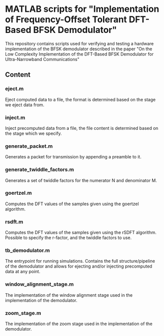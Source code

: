 # MATLAB scripts for "Implementation of Frequency-Offset Tolerant DFT-Based BFSK Demodulator"

This repository contains scripts used for verifying and testing a hardware
implementation of the BFSK demodulator described in the paper "On the Low
Complexity Implementation of the DFT-Based BFSK Demodulator for Ultra-Narrowband
Communications"

## Content

### eject.m

Eject computed data to a file, the format is determined based on the stage
we eject data from.

### inject.m

Inject precomputed data from a file, the file content is determined based
on the stage which we specify.

### generate_packet.m

Generates a packet for transmission by appending a preamble to it.

### generate_twiddle_factors.m

Generates a set of twiddle factors for the numerator N and denominator M.

### goertzel.m

Computes the DFT values of the samples given using the goertzel algorithm.

### rsdft.m

Computes the DFT values of the samples given using the rSDFT algorithm.
Possible to specify the r-factor, and the twiddle factors to use.

### tb_demodulator.m

The entrypoint for running simulations.
Contains the full structure/pipeline of the demodulator and allows
for ejecting and/or injecting precomputed data at any point.

### window_alignment_stage.m

The implementation of the window alignment stage used in the implementation
of the demodulator.

### zoom_stage.m

The implementation of the zoom stage used in the implementation of the
demodulator.

